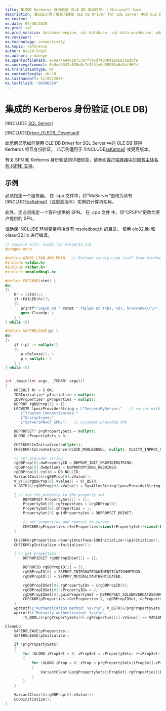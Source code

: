 ```yaml
---
title: 集成的 Kerberos 身份验证（OLE DB 驱动程序）| Microsoft Docs
description: 通过此示例了解如何使用 OLE DB Driver for SQL Server 中的 OLE DB 获得 Kerberos 相互身份验证。
ms.custom: ''
ms.date: 09/30/2020
ms.prod: sql
ms.prod_service: database-engine, sql-database, sql-data-warehouse, pdw
ms.reviewer: ''
ms.technology: connectivity
ms.topic: reference
author: David-Engel
ms.author: v-daenge
ms.openlocfilehash: e7ba7469d01b75397f706df403041ec68c1ed5f9
ms.sourcegitcommit: 0e0cd9347c029e0c7c9f3fe6d39985a6d3af967d
ms.translationtype: HT
ms.contentlocale: zh-CN
ms.lasthandoff: 12/02/2020
ms.locfileid: "96506369"
---
```

# <a name="integrated-kerberos-authentication-ole-db"></a>集成的 Kerberos 身份验证 (OLE DB)
[!INCLUDE [SQL Server](../../../includes/applies-to-version/sql-asdb-asdbmi-asa-pdw.md)]

[!INCLUDE[Driver_OLEDB_Download](../../../includes/driver_oledb_download.md)]

  此示例显示如何使用 OLE DB Driver for SQL Server 中的 OLE DB 获得 Kerberos 相互身份验证。 此示例适用于 [!INCLUDE[ssKatmai](../../../includes/sskatmai-md.md)] 或更高版本。  
  
 有关 SPN 和 Kerberos 身份验证的详细信息，请参阅[客户端连接中的服务主体名称 (SPN) 支持](../../oledb/features/service-principal-name-spn-support-in-client-connections.md)。  
  
## <a name="example"></a>示例  
 必须指定一个服务器。 在 .cpp 文件中，将“MyServer”更改为具有 [!INCLUDE[ssKatmai](../../../includes/sskatmai-md.md)]（或更高版本）实例的计算机名称。  
  
 此外，还必须指定一个客户提供的 SPN。 在 .cpp 文件 中，将“CPSPN”更改为客户提供的 SPN。  
  
 请确保 INCLUDE 环境变量包括含有 msoledbsql.h 的目录。 使用 ole32.lib 和 oleaut32.lib 进行编译。  
  
```cpp
// compile with: ole32.lib oleaut32.lib
#pragma once

#define WIN32_LEAN_AND_MEAN   // Exclude rarely-used stuff from Windows headers
#include <stdio.h>
#include <tchar.h>
#include <msoledbsql.h>

#define CHECKHR(stmt) \
do\
{\
    hr = (stmt);\
    if (FAILED(hr))\
    {\
       printf("CHECK_HR " #stmt " failed at (%hs, %d), hr=0x%08X\r\n", __FILE__, __LINE__, hr); \
       goto CleanUp; \
    } \
} while (0)

#define SAFERELEASE(p) \
do\
{\
    if ((p) != nullptr)\
    {\
       p->Release(); \
       p = nullptr; \
    } \
} while (0)


int _tmain(int argc, _TCHAR* argv[])
{
    HRESULT hr = S_OK;
    IDBInitialize* pInitialize = nullptr;
    IDBProperties* pProperties = nullptr;
    DBPROP rgDBProp[1] = {};
    LPCWSTR lpwszProviderString = L"Server=MyServer;"   // server with SQL Server 2008 (or later)
       L"Trusted_Connection=Yes;"
       L"Encrypt=yes;"
       L"ServerSPN=CP_SPN;";   // customer-provided SPN

    DBPROPSET* prgPropertySets = nullptr;
    ULONG cPropertySets = 0;

    CHECKHR(CoInitialize(nullptr));
    CHECKHR(CoCreateInstance(CLSID_MSOLEDBSQL, nullptr, CLSCTX_INPROC_SERVER, __uuidof(IDBProperties), reinterpret_cast<void**>(&pProperties)));

    // set provider string
    rgDBProp[0].dwPropertyID = DBPROP_INIT_PROVIDERSTRING;
    rgDBProp[0].dwOptions = DBPROPOPTIONS_REQUIRED;
    rgDBProp[0].colid = DB_NULLID;
    VariantInit(&(rgDBProp[0].vValue));
    V_VT(&(rgDBProp[0].vValue)) = VT_BSTR;
    V_BSTR(&(rgDBProp[0].vValue)) = SysAllocString(lpwszProviderString);

    { // set the property to the property set
        DBPROPSET PropertySet[1] = {};
        PropertySet[0].rgProperties = &rgDBProp[0];
        PropertySet[0].cProperties = 1;
        PropertySet[0].guidPropertySet = DBPROPSET_DBINIT;

        // set properties and connect to server
        CHECKHR(pProperties->SetProperties(sizeof(PropertySet)/sizeof(DBPROPSET), PropertySet));
    }

    CHECKHR(pProperties->QueryInterface<IDBInitialize>(&pInitialize));
    CHECKHR(pInitialize->Initialize());

    { // get properties
        DBPROPIDSET rgDBPropIDSet[1] = {};

        DBPROPID rgDBPropID[2] = {};
        rgDBPropID[0] = SSPROP_INTEGRATEDAUTHENTICATIONMETHOD;
        rgDBPropID[1] = SSPROP_MUTUALLYAUTHENTICATED;

        rgDBPropIDSet[0].rgPropertyIDs = &rgDBPropID[0];
        rgDBPropIDSet[0].cPropertyIDs = 2;
        rgDBPropIDSet[0].guidPropertySet = DBPROPSET_SQLSERVERDATASOURCEINFO;
        CHECKHR(pProperties->GetProperties(1, rgDBPropIDSet, &cPropertySets, &prgPropertySets));
    }
    wprintf(L"Authentication method: %s\r\n", V_BSTR(&(prgPropertySets[0].rgProperties[0].vValue)));
    wprintf(L"Mutually authenticated: %s\r\n",
        (V_BOOL(&(prgPropertySets[0].rgProperties[1].vValue)) == VARIANT_TRUE) ? L"yes" : L"no");

CleanUp:
    SAFERELEASE(pProperties);
    SAFERELEASE(pInitialize);

    if (prgPropertySets)
    {
        for (ULONG iPropSet = 0; iPropSet < cPropertySets; ++iPropSet)
        {
            for (ULONG iProp = 0; iProp < prgPropertySets[iPropSet].cProperties; ++iProp)
            {
                VariantClear(&prgPropertySets[iPropSet].rgProperties[iProp].vValue);
            }
        }
    }

    VariantClear(&(rgDBProp[0].vValue));
    CoUninitialize();
}
```